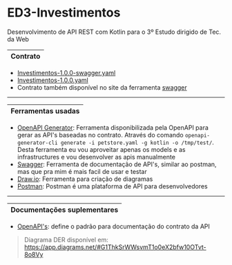 # ED3-Investimentos
Desenvolvimento de API REST com Kotlin para o 3º Estudo dirigido de Tec. da Web

| Contrato |
|----------|
 - [Investimentos-1.0.0-swagger.yaml](https://github.com/gmcordeiro/ED3-Investimentos/blob/dd1d10f2bb7ef1f09c5ab25f8e0a4a3fa7e02ba9/README.md#L5-L4)
 - [Investimentos-1.0.0.yaml](https://github.com/gmcordeiro/ED3-Investimentos/blob/master/Contract/Investimentos-1.0.0.yaml)
 - Contrato também disponível no site da ferramenta [swagger](https://app.swaggerhub.com/apis-docs/GMCORDEIRO.inf/Investimentos/1.0.0#/)

---
| Ferramentas usadas |
|--------------------|
 - [OpenAPI Generator](https://openapi-generator.tech/): Ferramenta disponibilizada pela OpenAPI para gerar as API's baseadas no contrato. Através do comando `openapi-generator-cli generate -i petstore.yaml -g kotlin -o /tmp/test/`. Desta ferramenta eu vou aproveitar apenas os models e as infrastructures e vou desenvolver as apis manualmente
 - [Swagger](https://swagger.io/): Ferramenta de documentação de API's, similar ao postman, mas que pra mim é mais facil de usar e testar
 - [Draw.io](https://app.diagrams.net/): Ferramenta para criação de diagramas
 - [Postman](https://www.postman.com/): Postman é uma plataforma de API para desenvolvedores

---
| Documentações suplementares |
|-----------------------------|
 - [OpenAPI's](https://www.openapis.org/): define o padrão para documentação do contrato da API

> Diagrama DER disponível em: https://app.diagrams.net/#G1ThkSrWWsvmT1o0eX2bfw10OTvt-8o8Vy
